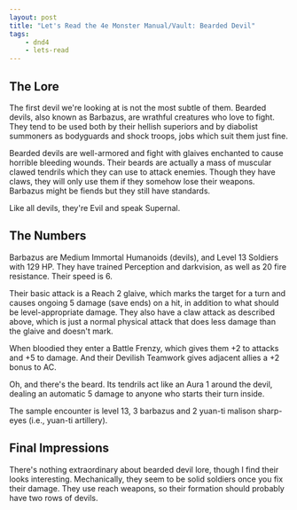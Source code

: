 ```yaml
---
layout: post
title: "Let's Read the 4e Monster Manual/Vault: Bearded Devil"
tags:
    - dnd4
    - lets-read
---
```


## The Lore

The first devil we're looking at is not the most subtle of them. Bearded devils,
also known as Barbazus, are wrathful creatures who love to fight. They tend to
be used both by their hellish superiors and by diabolist summoners as bodyguards
and shock troops, jobs which suit them just fine.

Bearded devils are well-armored and fight with glaives enchanted to cause
horrible bleeding wounds. Their beards are actually a mass of muscular clawed
tendrils which they can use to attack enemies. Though they have claws, they will
only use them if they somehow lose their weapons. Barbazus might be fiends but
they still have standards.

Like all devils, they're Evil and speak Supernal.

## The Numbers

Barbazus are Medium Immortal Humanoids (devils), and Level 13 Soldiers with 129
HP. They have trained Perception and darkvision, as well as 20 fire
resistance. Their speed is 6.

Their basic attack is a Reach 2 glaive, which marks the target for a turn and
causes ongoing 5 damage (save ends) on a hit, in addition to what should be
level-appropriate damage. They also have a claw attack as described above, which
is just a normal physical attack that does less damage than the glaive and
doesn't mark.

When bloodied they enter a Battle Frenzy, which gives them +2 to attacks and +5
to damage. And their Devilish Teamwork gives adjacent allies a +2 bonus to AC.

Oh, and there's the beard. Its tendrils act like an Aura 1 around the devil,
dealing an automatic 5 damage to anyone who starts their turn inside.

The sample encounter is level 13, 3 barbazus and 2 yuan-ti malison sharp-eyes
(i.e., yuan-ti artillery).

## Final Impressions

There's nothing extraordinary about bearded devil lore, though I find their
looks interesting. Mechanically, they seem to be solid soldiers once you fix
their damage. They use reach weapons, so their formation should probably have
two rows of devils.
